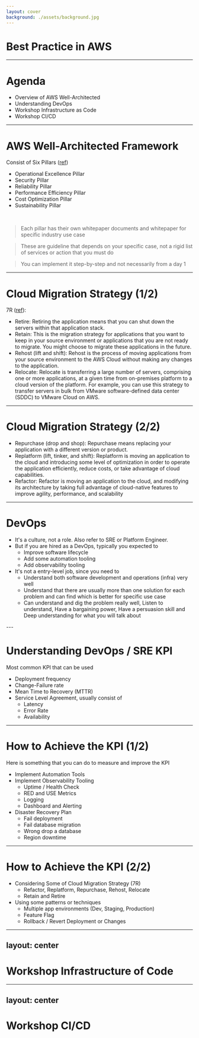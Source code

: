```yaml
---
layout: cover
background: ./assets/background.jpg
---
```


# Best Practice in AWS

---

# Agenda

- Overview of AWS Well-Architected
- Understanding DevOps
- Workshop Infrastructure as Code
- Workshop CI/CD

---

# AWS Well-Architected Framework

Consist of Six Pillars ([ref](https://aws.amazon.com/architecture/well-architected/))

* Operational Excellence Pillar
* Security Pillar
* Reliability Pillar
* Performance Efficiency Pillar
* Cost Optimization Pillar
* Sustainability Pillar

<br />
<v-clicks>

> Each pillar has their own whitepaper documents and whitepaper for specific industry use case

> These are guideline that depends on your specific case, not a rigid list of services or action that you must do

> You can implement it step-by-step and not necessarily from a day 1
</v-clicks>

---

# Cloud Migration Strategy (1/2)

7R ([ref](https://docs.aws.amazon.com/pdfs/wellarchitected/latest/migration-lens/migration-lens.pdf#migration-lens)):

* <span v-mark.red>Retire</span>: Retiring the application means that you can shut down the servers within that application
stack.
* <span v-mark.red>Retain</span>: This is the migration strategy for applications that you want to keep in your source
environment or applications that you are not ready to migrate. You might choose to migrate
these applications in the future.
* <span v-mark.red>Rehost (lift and shift)</span>: Rehost is the process of moving applications from your source
environment to the AWS Cloud without making any changes to the application.
* <span v-mark.red>Relocate</span>: Relocate is transferring a large number of servers, comprising one or more
applications, at a given time from on-premises platform to a cloud version of the platform. For
example, you can use this strategy to transfer servers in bulk from VMware software-defined
data center (SDDC) to VMware Cloud on AWS.

---

# Cloud Migration Strategy (2/2)

* <span v-mark.red>Repurchase (drop and shop)</span>: Repurchase means replacing your application with a different
version or product.
* <span v-mark.red>Replatform (lift, tinker, and shift)</span>: Replatform is moving an application to the cloud and
introducing some level of optimization in order to operate the application efficiently, reduce
costs, or take advantage of cloud capabilities.
* <span v-mark.red>Refactor</span>: Refactor is moving an application to the cloud, and modifying its architecture by taking
full advantage of cloud-native features to improve agility, performance, and scalability

---

# DevOps

<v-clicks>

* It's a culture, not a role. Also refer to SRE or Platform Engineer.
* But if you are hired as a DevOps, typically you expected to
    * Improve software lifecycle
    * Add some automation tooling
    * Add observability tooling
* It's not a entry-level job, since you need to
    * Understand both software development and operations (infra) very well
    * Understand that there are usually more than one solution for each problem and can find which is better for specific use case
    * Can understand and dig the problem really well, Listen to understand, Have a bargaining power, Have a persuasion skill and Deep understanding for what you will talk about 
</v-clicks>
---

# Understanding DevOps / SRE KPI

Most common KPI that can be used

* Deployment frequency
* Change-Failure rate
* Mean Time to Recovery (MTTR)
* Service Level Agreement, usually consist of
    * Latency
    * Error Rate
    * Availability

---

# How to Achieve the KPI (1/2)

Here is something that you can do to measure and improve the KPI

* Implement Automation Tools
* Implement Observability Tooling
    * Uptime / Health Check
    * RED and USE Metrics
    * Logging
    * Dashboard and Alerting
* Disaster Recovery Plan
    * Fail deployment
    * Fail database migration
    * Wrong drop a database
    * Region downtime

---

# How to Achieve the KPI (2/2)

* Considering Some of Cloud Migration Strategy (7R)
    * Refactor, Replatform, Repurchase, Rehost, Relocate
    * Retain and Retire
* Using some patterns or techniques
    * Multiple app environments (Dev, Staging, Production)
    * Feature Flag
    * Rollback / Revert Deployment or Changes

---
layout: center
---

# Workshop Infrastructure of Code

---
layout: center
---

# Workshop CI/CD

